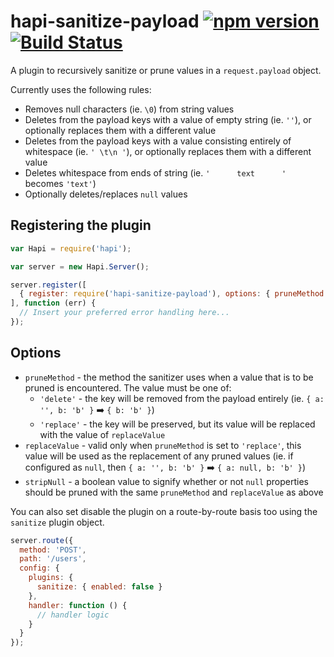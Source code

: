 # hapi-sanitize-payload [![npm version](https://badge.fury.io/js/hapi-sanitize-payload.svg)](http://badge.fury.io/js/hapi-sanitize-payload) [![Build Status](https://travis-ci.org/lob/hapi-sanitize-payload.svg)](https://travis-ci.org/lob/hapi-sanitize-payload)

A plugin to recursively sanitize or prune values in a `request.payload` object.

Currently uses the following rules:

- Removes null characters (ie. `\0`) from string values
- Deletes from the payload keys with a value of empty string (ie. `''`), or optionally replaces them with a different value
- Deletes from the payload keys with a value consisting entirely of whitespace (ie. `' \t\n '`), or optionally replaces them with a different value
- Deletes whitespace from ends of string (ie. `'      text      '` becomes `'text'`)
- Optionally deletes/replaces `null` values

## Registering the plugin

```js
var Hapi = require('hapi');

var server = new Hapi.Server();

server.register([
  { register: require('hapi-sanitize-payload'), options: { pruneMethod: 'delete' } }
], function (err) {
  // Insert your preferred error handling here...
});
```

## Options

- `pruneMethod` - the method the sanitizer uses when a value that is to be pruned is encountered. The value must be one of:
  - `'delete'` - the key will be removed from the payload entirely (ie. `{ a: '', b: 'b' }` :arrow_right: `{ b: 'b' }`)
  - `'replace'` - the key will be preserved, but its value will be replaced with the value of `replaceValue`
- `replaceValue` - valid only when `pruneMethod` is set to `'replace'`, this value will be used as the replacement of any pruned values (ie. if configured as `null`, then `{ a: '', b: 'b' }` :arrow_right: `{ a: null, b: 'b' }`)
- `stripNull` - a boolean value to signify whether or not `null` properties should be pruned with the same `pruneMethod` and `replaceValue` as above

You can also set disable the plugin on a route-by-route basis too using the `sanitize` plugin object.

```js
server.route({
  method: 'POST',
  path: '/users',
  config: {
    plugins: {
      sanitize: { enabled: false }
    },
    handler: function () {
      // handler logic
    }
  }
});
```
